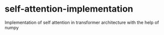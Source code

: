 # self-attention-implementation
Implementation of self attention in transformer architecture with the help of numpy
